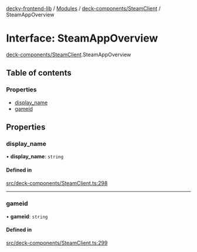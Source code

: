 [decky-frontend-lib](../README.md) / [Modules](../modules.md) / [deck-components/SteamClient](../modules/deck_components_SteamClient.md) / SteamAppOverview

# Interface: SteamAppOverview

[deck-components/SteamClient](../modules/deck_components_SteamClient.md).SteamAppOverview

## Table of contents

### Properties

- [display\_name](deck_components_SteamClient.SteamAppOverview.md#display_name)
- [gameid](deck_components_SteamClient.SteamAppOverview.md#gameid)

## Properties

### display\_name

• **display\_name**: `string`

#### Defined in

[src/deck-components/SteamClient.ts:298](https://github.com/SteamDeckHomebrew/decky-frontend-lib/blob/6f14da1/src/deck-components/SteamClient.ts#L298)

___

### gameid

• **gameid**: `string`

#### Defined in

[src/deck-components/SteamClient.ts:299](https://github.com/SteamDeckHomebrew/decky-frontend-lib/blob/6f14da1/src/deck-components/SteamClient.ts#L299)
